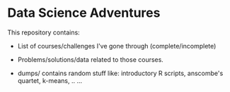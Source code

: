 Data Science Adventures
=======================

This repository contains: 

- List of courses/challenges I've gone through (complete/incomplete) 

- Problems/solutions/data related to those courses.

- dumps/ 
  contains random stuff like: introductory R scripts, anscombe's quartet, k-means, .. ... 
